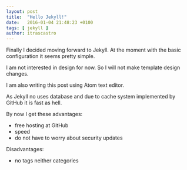 ```yaml
---
layout: post
title:  "Hello Jekyll!"
date:   2016-01-04 21:48:23 +0100
tags: [ jekyll ]
author: itrascastro
---
```

Finally I decided moving forward to Jekyll. At the moment with the basic configuration it seems pretty simple.

I am not interested in design for now. So I will not make template design changes.

I am also writing this post using Atom text editor.

As Jekyll no uses database and due to cache system implemented by GitHub it is fast as hell.

By now I get these advantages:

- free hosting at GitHub
- speed
- do not have to worry about security updates

Disadvantages:

- no tags neither categories
